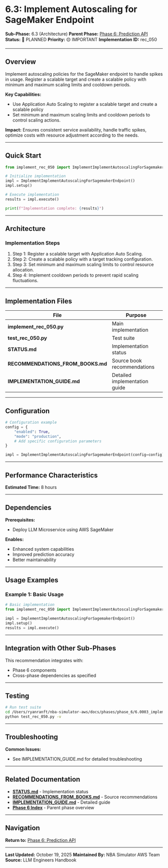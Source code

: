 # 6.3: Implement Autoscaling for SageMaker Endpoint

**Sub-Phase:** 6.3 (Architecture)
**Parent Phase:** [Phase 6: Prediction API](../PHASE_6_INDEX.md)
**Status:** 🔵 PLANNED
**Priority:** 🟡 IMPORTANT
**Implementation ID:** rec_050

---

## Overview

Implement autoscaling policies for the SageMaker endpoint to handle spikes in usage. Register a scalable target and create a scalable policy with minimum and maximum scaling limits and cooldown periods.

**Key Capabilities:**
- Use Application Auto Scaling to register a scalable target and create a scalable policy
- Set minimum and maximum scaling limits and cooldown periods to control scaling actions.

**Impact:**
Ensures consistent service availability, handle traffic spikes, optimize costs with resource adjustment according to the needs.

---

## Quick Start

```python
from implement_rec_050 import ImplementImplementAutoscalingForSagemakerEndpoint

# Initialize implementation
impl = ImplementImplementAutoscalingForSagemakerEndpoint()
impl.setup()

# Execute implementation
results = impl.execute()

print(f"Implementation complete: {results}")
```

---

## Architecture

### Implementation Steps

1. Step 1: Register a scalable target with Application Auto Scaling.
2. Step 2: Create a scalable policy with a target tracking configuration.
3. Step 3: Set minimum and maximum scaling limits to control resource allocation.
4. Step 4: Implement cooldown periods to prevent rapid scaling fluctuations.

---

## Implementation Files

| File | Purpose |
|------|---------|
| **implement_rec_050.py** | Main implementation |
| **test_rec_050.py** | Test suite |
| **STATUS.md** | Implementation status |
| **RECOMMENDATIONS_FROM_BOOKS.md** | Source book recommendations |
| **IMPLEMENTATION_GUIDE.md** | Detailed implementation guide |

---

## Configuration

```python
# Configuration example
config = {
    "enabled": True,
    "mode": "production",
    # Add specific configuration parameters
}

impl = ImplementImplementAutoscalingForSagemakerEndpoint(config=config)
```

---

## Performance Characteristics

**Estimated Time:** 8 hours

---

## Dependencies

**Prerequisites:**
- Deploy LLM Microservice using AWS SageMaker

**Enables:**
- Enhanced system capabilities
- Improved prediction accuracy
- Better maintainability

---

## Usage Examples

### Example 1: Basic Usage

```python
# Basic implementation
from implement_rec_050 import ImplementImplementAutoscalingForSagemakerEndpoint

impl = ImplementImplementAutoscalingForSagemakerEndpoint()
impl.setup()
results = impl.execute()
```

---

## Integration with Other Sub-Phases

This recommendation integrates with:
- Phase 6 components
- Cross-phase dependencies as specified

---

## Testing

```bash
# Run test suite
cd /Users/ryanranft/nba-simulator-aws/docs/phases/phase_6/6.0003_implement_autoscaling_for_sagemaker_endpoint
python test_rec_050.py -v
```

---

## Troubleshooting

**Common Issues:**
- See IMPLEMENTATION_GUIDE.md for detailed troubleshooting

---

## Related Documentation

- **[STATUS.md](STATUS.md)** - Implementation status
- **[RECOMMENDATIONS_FROM_BOOKS.md](RECOMMENDATIONS_FROM_BOOKS.md)** - Source recommendations
- **[IMPLEMENTATION_GUIDE.md](IMPLEMENTATION_GUIDE.md)** - Detailed guide
- **[Phase 6 Index](../PHASE_6_INDEX.md)** - Parent phase overview

---

## Navigation

**Return to:** [Phase 6: Prediction API](../PHASE_6_INDEX.md)

---

**Last Updated:** October 19, 2025
**Maintained By:** NBA Simulator AWS Team
**Source:** LLM Engineers Handbook
